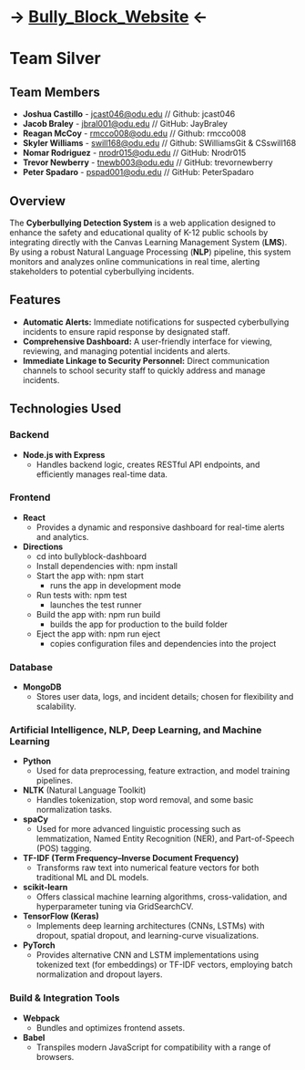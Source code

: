 # -> [Bully_Block_Website](https://jcast046.github.io/Bully_Block_Website/) <-
# Team Silver

## Team Members
- **Joshua Castillo** - jcast046@odu.edu // Github: jcast046  
- **Jacob Braley** - jbral001@odu.edu // GitHub: JayBraley  
- **Reagan McCoy** - rmcco008@odu.edu // Github: rmcco008  
- **Skyler Williams** - swill168@odu.edu // Github: SWilliamsGit & CSswill168  
- **Nomar Rodriguez** - nrodr015@odu.edu // GitHub: Nrodr015  
- **Trevor Newberry** - tnewb003@odu.edu // GitHub: trevornewberry  
- **Peter Spadaro** - pspad001@odu.edu // GitHub: PeterSpadaro  


## Overview
The **Cyberbullying Detection System** is a web application designed to enhance the safety and educational quality of K-12 public schools by integrating directly with the Canvas Learning Management System (**LMS**). By using a robust Natural Language Processing (**NLP**) pipeline, this system monitors and analyzes online communications in real time, alerting stakeholders to potential cyberbullying incidents.

## Features
- **Automatic Alerts:** Immediate notifications for suspected cyberbullying incidents to ensure rapid response by designated staff.  
- **Comprehensive Dashboard:** A user-friendly interface for viewing, reviewing, and managing potential incidents and alerts.  
- **Immediate Linkage to Security Personnel:** Direct communication channels to school security staff to quickly address and manage incidents.


## Technologies Used

### Backend
- **Node.js with Express**  
  - Handles backend logic, creates RESTful API endpoints, and efficiently manages real-time data.

### Frontend
- **React**  
  - Provides a dynamic and responsive dashboard for real-time alerts and analytics.
- **Directions** 
  - cd into bullyblock-dashboard
  - Install dependencies with: npm install
  - Start the app with: npm start
      - runs the app in development mode
  - Run tests with: npm test
      - launches the test runner
  - Build the app with: npm run build
      - builds the app for production to the build folder
  - Eject the app with: npm run eject
      - copies configuration files and dependencies into the project

### Database
- **MongoDB**  
  - Stores user data, logs, and incident details; chosen for flexibility and scalability.

### Artificial Intelligence, NLP, Deep Learning, and Machine Learning
- **Python**  
  - Used for data preprocessing, feature extraction, and model training pipelines.
- **NLTK** (Natural Language Toolkit)  
  - Handles tokenization, stop word removal, and some basic normalization tasks.
- **spaCy**  
  - Used for more advanced linguistic processing such as lemmatization, Named Entity Recognition (NER), and Part-of-Speech (POS) tagging.
- **TF-IDF (Term Frequency–Inverse Document Frequency)**  
  - Transforms raw text into numerical feature vectors for both traditional ML and DL models.
- **scikit-learn**  
  - Offers classical machine learning algorithms, cross-validation, and hyperparameter tuning via GridSearchCV.
- **TensorFlow (Keras)**  
  - Implements deep learning architectures (CNNs, LSTMs) with dropout, spatial dropout, and learning-curve visualizations.
- **PyTorch**  
  - Provides alternative CNN and LSTM implementations using tokenized text (for embeddings) or TF-IDF vectors, employing batch normalization and dropout layers.

### Build & Integration Tools
- **Webpack**  
  - Bundles and optimizes frontend assets.
- **Babel**  
  - Transpiles modern JavaScript for compatibility with a range of browsers.
